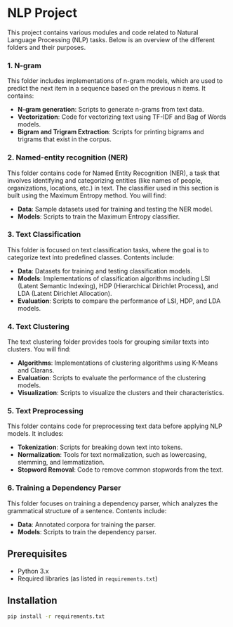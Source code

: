 # NLP Project

This project contains various modules and code related to Natural Language Processing (NLP) tasks. Below is an overview of the different folders and their purposes.

### 1. **N-gram**
   This folder includes implementations of n-gram models, which are used to predict the next item in a sequence based on the previous n items. It contains:
   - **N-gram generation**: Scripts to generate n-grams from text data.
   - **Vectorization**: Code for vectorizing text using TF-IDF and Bag of Words models.
   - **Bigram and Trigram Extraction**: Scripts for printing bigrams and trigrams that exist in the corpus.

### 2. **Named-entity recognition (NER)**
   This folder contains code for Named Entity Recognition (NER), a task that involves identifying and categorizing entities (like names of people, organizations, locations, etc.) in text. The classifier used in this section is built using the Maximum Entropy method. You will find:
   - **Data**: Sample datasets used for training and testing the NER model.
   - **Models**: Scripts to train the Maximum Entropy classifier.

### 3. **Text Classification**
   This folder is focused on text classification tasks, where the goal is to categorize text into predefined classes. Contents include:
   - **Data**: Datasets for training and testing classification models.
   - **Models**: Implementations of classification algorithms including LSI (Latent Semantic Indexing), HDP (Hierarchical Dirichlet Process), and LDA (Latent Dirichlet Allocation).
   - **Evaluation**: Scripts to compare the performance of LSI, HDP, and LDA models.

### 4. **Text Clustering**
   The text clustering folder provides tools for grouping similar texts into clusters. You will find:
   - **Algorithms**: Implementations of clustering algorithms using K-Means and Clarans.
   - **Evaluation**: Scripts to evaluate the performance of the clustering models.
   - **Visualization**: Scripts to visualize the clusters and their characteristics.

### 5. **Text Preprocessing**
   This folder contains code for preprocessing text data before applying NLP models. It includes:
   - **Tokenization**: Scripts for breaking down text into tokens.
   - **Normalization**: Tools for text normalization, such as lowercasing, stemming, and lemmatization.
   - **Stopword Removal**: Code to remove common stopwords from the text.

### 6. **Training a Dependency Parser**
   This folder focuses on training a dependency parser, which analyzes the grammatical structure of a sentence. Contents include:
   - **Data**: Annotated corpora for training the parser.
   - **Models**: Scripts to train the dependency parser.


## Prerequisites

- Python 3.x
- Required libraries (as listed in `requirements.txt`)

## Installation

```bash
pip install -r requirements.txt
```
